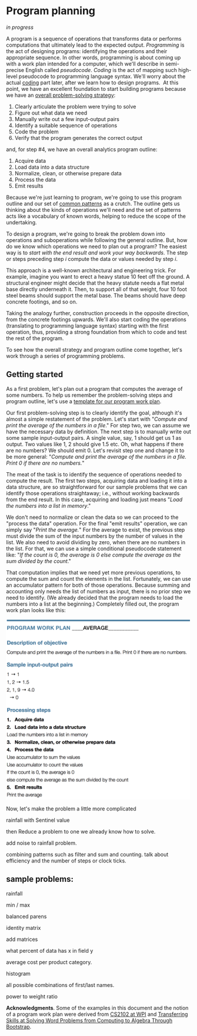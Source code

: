 # Program planning

*in progress*

A program is a sequence of operations that transforms data or performs computations that ultimately lead to the expected output. *Programming* is the act of designing programs: identifying the operations and their appropriate sequence.  In other words, programming is about coming up with a work plan intended for a computer, which we'll describe in semi-precise English called *pseudocode*. *Coding* is the act of mapping such high-level pseudocode to programming language syntax. We'll worry about the actual [coding](coding.md) part later, after we learn how to design programs.
 At this point, we have an excellent foundation to start building programs because we have an [overall problem-solving strategy](programming.md):

1. Clearly articulate the problem were trying to solve
2. Figure out what data we need
3. Manually write out a few input-output pairs
4. Identify a suitable sequence of operations
5. Code the problem
6. Verify that the program generates the correct output

and, for step #4, we have an overall analytics program outline:

1. Acquire data
2. Load data into a data structure
2. Normalize, clean, or otherwise prepare data
3. Process the data
4. Emit results

Because we're just learning to program, we're going to use this program outline and our set of [common patterns](programming.md) as a crutch. The outline gets us thinking about the kinds of operations we'll need and the set of patterns acts like a vocabulary of known words, helping to reduce the scope of the undertaking.

To design a program, we're going to break the problem down into operations and suboperations while following the general outline. But, how do we know which operations we need to plan out a program? The easiest way is to *start with the end result and work your way backwards*. The step or steps preceding step *i* compute the data or values needed by step *i*.

This approach is a well-known architectural and engineering trick. For example, imagine you want to erect a heavy statue 10 feet off the ground. A structural engineer might decide that the heavy statute needs a flat metal base directly underneath it. Then, to support all of that weight, four 10 foot steel beams should support the metal base. The beams should have deep concrete footings, and so on.

Taking the analogy further, construction proceeds in the opposite direction, from the concrete footings upwards. We'll also start coding the operations (translating to programming language syntax) starting with the first operation, thus, providing a strong foundation from which to code and test the rest of the program.

To see how the overall strategy and program outline come together, let's work through a series of programming problems.

## Getting started

As a first problem, let's plan out a program that computes the average of some numbers. To help us remember the problem-solving steps and program outline, let's use a [template for our program work plan](plans/program-planning.pdf).

Our first problem-solving step is to clearly identify the goal, although it's almost a simple restatement of the problem. Let's start with "*Compute and print the average of the numbers in a file*."  For step two, we can assume we have the necessary data by definition. The next step is to manually write out some sample input-output pairs. A single value, say, 1 should get us 1 as output. Two values like 1, 2 should give 1.5 etc.  Oh, what happens if there are no numbers? We should emit 0.  Let's revisit step one and change it to be more general: "*Compute and print the average of the numbers in a file. Print 0 if there are no numbers.*"

The meat of the task is to identify the sequence of operations needed to compute the result. The first two steps, acquiring data and loading it into a data structure, are so straightforward for our sample problems that we can identify those operations straightaway; i.e., without working backwards from the end result. In this case, acquiring and loading just means "*Load the numbers into a list in memory*."

We don't need to normalize or clean the data so we can proceed to the "process the data" operation. For the final "emit results" operation, we can simply say "*Print the average.*" For the average to exist, the previous step must divide the sum of the input numbers by the number of values in the list.  We also need to avoid dividing by zero, when there are no numbers in the list. For that, we can use a simple conditional pseudocode statement like: "*If the count is 0, the average is 0 else compute the average as the sum divided by the count*."

That computation implies that we need yet more previous operations, to compute the sum and count the elements in the list. Fortunately, we can use an accumulator pattern for both of those operations. Because summing and accounting only needs the list of numbers as input, there is no prior step we need to identify. (We already decided that the program needs to load the numbers into a list at the beginning.) Completely filled out, the program work plan looks like this:

<img src=images/average-plan.png width=500>

Now, let's make the problem a little more complicated

rainfall with Sentinel value

then Reduce a problem to one we already know how to solve.

add noise to rainfall problem.

combining patterns such as filter and sum and counting. talk about efficiency and the number of steps or clock ticks.


## sample problems:

rainfall

min / max

balanced parens

identity matrix

add matrices

what percent of data has x in field y

average cost per product category.

histogram

all possible combinations of first/last names.

power to weight ratio

**Acknowledgments**.  Some of the examples in this document and the notion of a program work plan were derived from [CS2102 at WPI](http://web.cs.wpi.edu/~cs2102/b16/Lectures/planning.html) and [Transferring Skills at Solving Word Problems from Computing to Algebra Through Bootstrap](https://cs.brown.edu/~sk/Publications/Papers/Published/sfkf-trans-word-prob-comp-alg-bs/paper.pdf).